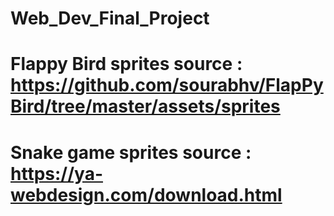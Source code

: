 # Web_Dev_Final_Project
# Flappy Bird sprites source : https://github.com/sourabhv/FlapPyBird/tree/master/assets/sprites
# Snake game sprites source : https://ya-webdesign.com/download.html
